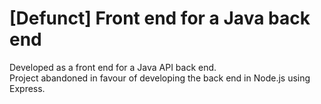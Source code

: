 # [Defunct] Front end for a Java back end

Developed as a front end for a Java API back end.  
Project abandoned in favour of developing the back end in Node.js using Express.

